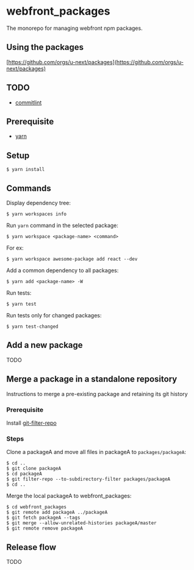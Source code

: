 # webfront_packages

The monorepo for managing webfront npm packages.

## Using the packages

[https://github.com/orgs/u-next/packages](https://github.com/orgs/u-next/packages)

## TODO

* [commitlint](https://github.com/conventional-changelog/commitlint)

## Prerequisite

* [yarn](https://yarnpkg.com/)

## Setup

```
$ yarn install
```

## Commands

Display dependency tree:
```
$ yarn workspaces info
```

Run `yarn` command in the selected package:
```
$ yarn workspace <package-name> <command>
```

For ex:
```
$ yarn workspace awesome-package add react --dev
```

Add a common dependency to all packages:
```
$ yarn add <package-name> -W
```

Run tests:
```
$ yarn test
```

Run tests only for changed packages:
```
$ yarn test-changed
```

## Add a new package

TODO

## Merge a package in a standalone repository

Instructions to merge a pre-existing package and retaining its git history

### Prerequisite

Install [git-filter-repo](https://github.com/newren/git-filter-repo/blob/main/INSTALL.md)

### Steps

Clone a packageA and move all files in packageA to `packages/packageA`:
```
$ cd ..
$ git clone packageA
$ cd packageA
$ git filter-repo --to-subdirectory-filter packages/packageA
$ cd ..
```

Merge the local packageA to webfront_packages:
```
$ cd webfront_packages
$ git remote add packageA ../packageA
$ git fetch packageA --tags
$ git merge --allow-unrelated-histories packageA/master
$ git remote remove packageA
```

## Release flow

TODO

